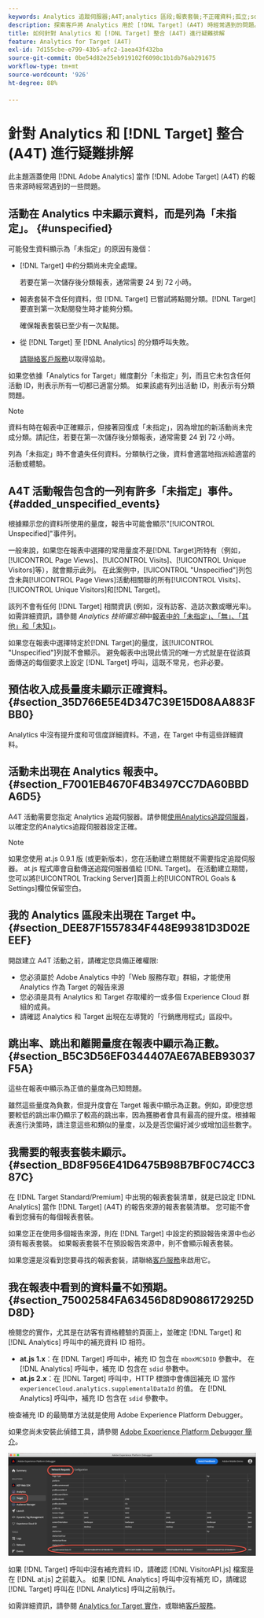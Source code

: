 ```yaml
---
keywords: Analytics 追蹤伺服器;A4T;analytics 區段;報表套裝;不正確資料;孤立;sdid;VisitorAPI.js;mboxMCSDID;虛設;未指定
description: 探索客戶將 Analytics 用於 [!DNL Target] (A4T) 時經常遇到的問題。
title: 如何針對 Analytics 和 [!DNL Target] 整合 (A4T) 進行疑難排解
feature: Analytics for Target (A4T)
exl-id: 7d155cbe-e799-43b5-afc2-1aea43f432ba
source-git-commit: 0be54d82e25eb919102f6098c1b1db76ab291675
workflow-type: tm+mt
source-wordcount: '926'
ht-degree: 88%

---
```


# 針對 Analytics 和 [!DNL Target] 整合 (A4T) 進行疑難排解

此主題涵蓋使用 [!DNL Adobe Analytics] 當作 [!DNL Adobe Target] (A4T) 的報告來源時經常遇到的一些問題。

## 活動在 Analytics 中未顯示資料，而是列為「未指定」。 {#unspecified}

可能發生資料顯示為「未指定」的原因有幾個：

* [!DNL Target] 中的分類尚未完全處理。

  若要在第一次儲存後分類報表，通常需要 24 到 72 小時。

* 報表套裝不含任何資料，但 [!DNL Target] 已嘗試將點閱分類。[!DNL Target] 要直到第一次點閱發生時才能夠分類。

  確保報表套裝已至少有一次點閱。

* 從 [!DNL Target] 至 [!DNL Analytics] 的分類呼叫失敗。

  [請聯絡客戶服務](/help/main/cmp-resources-and-contact-information.md#reference_ACA3391A00EF467B87930A450050077C)以取得協助。

如果您依據「Analytics for Target」維度劃分「未指定」列，而且它未包含任何活動 ID，則表示所有一切都已適當分類。 如果該處有列出活動 ID，則表示有分類問題。

>[!NOTE]
>
>資料有時在報表中正確顯示，但接著回復成「未指定」，因為增加的新活動尚未完成分類。請記住，若要在第一次儲存後分類報表，通常需要 24 到 72 小時。
>
>列為「未指定」時不會遺失任何資料。分類執行之後，資料會適當地指派給適當的活動或體驗。

## A4T 活動報告包含的一列有許多「未指定」事件。 {#added_unspecified_events}

根據顯示您的資料所使用的量度，報告中可能會顯示&quot;[!UICONTROL Unspecified]&quot;事件列。

一般來說，如果您在報表中選擇的常用量度不是[!DNL Target]所特有（例如，[!UICONTROL Page Views]、[!UICONTROL Visits]、[!UICONTROL Unique Visitors]等），就會顯示此列。 在此案例中，[!UICONTROL "Unspecified"]列包含未與[!UICONTROL Page Views]活動相關聯的所有[!UICONTROL Visits]、[!UICONTROL Unique Visitors]和[!DNL Target]。

該列不會有任何 [!DNL Target] 相關資訊 (例如，沒有訪客、造訪次數或曝光率)。如需詳細資訊，請參閱 *Analytics 技術備忘稿*&#x200B;中[報表中的「未指定」、「無」、「其他」和「未知」](https://experienceleague.adobe.com/docs/analytics/technotes/unspecified.html?lang=zh-Hant)。

如果您在報表中選擇特定於[!DNL Target]的量度，該[!UICONTROL "Unspecified"]列就不會顯示。 避免報表中出現此情況的唯一方式就是在從該頁面傳送的每個要求上設定 [!DNL Target] 呼叫，這既不常見，也非必要。

## 預估收入成長量度未顯示正確資料。 {#section_35D766E5E4D347C39E15D08AA883FBB0}

Analytics 中沒有提升度和可信度詳細資料。不過，在 Target 中有這些詳細資料。

## 活動未出現在 Analytics 報表中。 {#section_F7001EB4670F4B3497CC7DA60BBDA6D5}

A4T 活動需要您指定 Analytics 追蹤伺服器。請參閱[使用Analytics追蹤伺服器](/help/main/c-integrating-target-with-mac/a4t/analytics-tracking-server.md#task_72077BA7E93C4A65A715A18F32228823)，以確定您的Analytics追蹤伺服器設定正確。

>[!NOTE]
>
>如果您使用 at.js 0.9.1 版 (或更新版本)，您在活動建立期間就不需要指定追蹤伺服器。 at.js 程式庫會自動傳送追蹤伺服器值給 [!DNL Target]。 在活動建立期間，您可以將[!UICONTROL Tracking Server]頁面上的[!UICONTROL Goals & Settings]欄位保留空白。

## 我的 Analytics 區段未出現在 Target 中。 {#section_DEE87F1557834F448E99381D3D02EEEF}

開啟建立 A4T 活動之前，請確定您具備正確權限:

* 您必須屬於 Adobe Analytics 中的「Web 服務存取」群組，才能使用 Analytics 作為 Target 的報告來源
* 您必須是具有 Analytics 和 Target 存取權的一或多個 Experience Cloud 群組的成員。
* 請確認 Analytics 和 Target 出現在左導覽的「行銷應用程式」區段中。

## 跳出率、跳出和離開量度在報表中顯示為正數。 {#section_B5C3D56EF0344407AE67ABEB93037F5A}

這些在報表中顯示為正值的量度為已知問題。

雖然這些量度為負數，但提升度會在 Target 報表中顯示為正數。例如，即便您想要較低的跳出率仍顯示了較高的跳出率，因為獲勝者會具有最高的提升度。根據報表進行決策時，請注意這些和類似的量度，以及是否您偏好減少或增加這些數字。

## 我需要的報表套裝未顯示。 {#section_BD8F956E41D6475B98B7BF0C74CC387C}

在 [!DNL Target Standard/Premium] 中出現的報表套裝清單，就是已設定 [!DNL Analytics] 當作 [!DNL Target] (A4T) 的報告來源的報表套裝清單。 您可能不會看到您擁有的每個報表套裝。

如果您正在使用多個報告來源，則在 [!DNL Target] 中設定的預設報告來源中也必須有報表套裝。 如果報表套裝不在預設報告來源中，則不會顯示報表套裝。

如果您還是沒看到您要尋找的報表套裝，請聯絡[客戶服務](/help/main/cmp-resources-and-contact-information.md#reference_ACA3391A00EF467B87930A450050077C)來啟用它。

## 我在報表中看到的資料量不如預期。 {#section_75002584FA63456D8D9086172925DD8D}

檢閱您的實作，尤其是在訪客有資格體驗的頁面上，並確定 [!DNL Target] 和 [!DNL Analytics] 呼叫中的補充資料 ID 相符。

* **at.js 1.x**：在 [!DNL Target] 呼叫中，補充 ID 包含在 `mboxMCSDID` 參數中。 在 [!DNL Analytics] 呼叫中，補充 ID 包含在 `sdid` 參數中。
* **at.js 2.x**：在 [!DNL Target] 呼叫中，HTTP 標頭中會傳回補充 ID 當作 `experienceCloud.analytics.supplementalDataId` 的值。 在 [!DNL Analytics] 呼叫中，補充 ID 包含在 `sdid` 參數中。

檢查補充 ID 的最簡單方法就是使用 Adobe Experience Platform Debugger。

如果您尚未安裝此偵錯工具，請參閱 [Adobe Experience Platform Debugger 簡介](https://experienceleague.adobe.com/docs/platform-learn/tutorials/data-ingestion/web-sdk/introduction-to-the-experience-platform-debugger.html?lang=zh-Hant)。

![Debugger](/help/main/c-integrating-target-with-mac/a4t/assets/debugger.png)

如果 [!DNL Target] 呼叫中沒有補充資料 ID，請確認 [!DNL VisitorAPI.js] 檔案是在 [!DNL at.js] 之前載入。 如果 [!DNL Analytics] 呼叫中沒有補充 ID，請確認 [!DNL Target] 呼叫在 [!DNL Analytics] 呼叫之前執行。

如需詳細資訊，請參閱 [Analytics for Target 實作](/help/main/c-integrating-target-with-mac/a4t/a4timplementation.md#concept_CE78750AC2A4487D8ACD9369B3EAC85A)，或聯絡[客戶服務](/help/main/cmp-resources-and-contact-information.md#reference_ACA3391A00EF467B87930A450050077C)。
